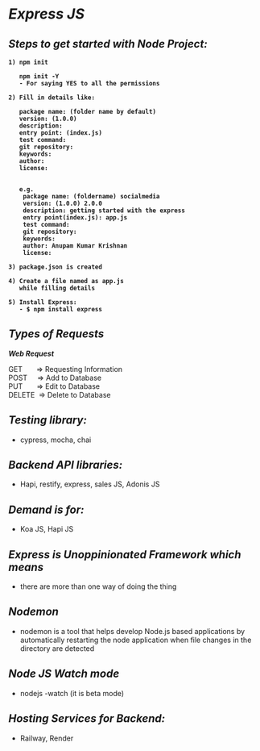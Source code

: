 # _Express JS_

## _Steps to get started with Node Project:_

<b>

```text
1) npm init

   npm init -Y
   - For saying YES to all the permissions

2) Fill in details like:

   package name: (folder name by default) 
   version: (1.0.0) 
   description:
   entry point: (index.js)
   test command: 
   git repository: 
   keywords: 
   author:
   license:
   
   
   e.g.
    package name: (foldername) socialmedia
    version: (1.0.0) 2.0.0
    description: getting started with the express
    entry point(index.js): app.js
    test command: 
    git repository:
    keywords:
    author: Anupam Kumar Krishnan
    license:

3) package.json is created

4) Create a file named as app.js
   while filling details
   
5) Install Express:
   - $ npm install express
```
</b>

## _Types of Requests_
   
   _**Web Request**_
   
   GET&nbsp;&nbsp;&nbsp;&nbsp;&nbsp;&nbsp;     => Requesting Information<br>
   POST&nbsp;&nbsp;&nbsp;&nbsp;    => Add to Database<br>
   PUT&nbsp;&nbsp;&nbsp;&nbsp;&nbsp;&nbsp;     => Edit to Database<br>
   DELETE&nbsp;  => Delete to Database<br>
   
## _Testing library:_  
   - cypress, mocha, chai

## _Backend API libraries:_
   - Hapi, restify, express, sales JS, Adonis JS

## _Demand is for:_ 
   - Koa JS, Hapi JS
   

## _Express is Unoppinionated Framework which means_
 - there are more than one way of doing the thing

## _Nodemon_
   - nodemon is a tool that helps develop Node.js based applications by automatically restarting the node application when file changes in the directory are detected

## _Node JS Watch mode_
- nodejs -watch  (it is beta mode)

## _Hosting Services for Backend:_
- Railway,  Render
